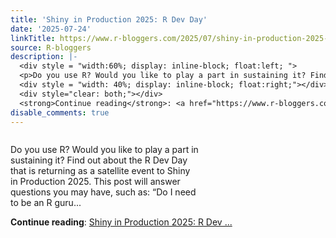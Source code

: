 ```yaml
---
title: 'Shiny in Production 2025: R Dev Day'
date: '2025-07-24'
linkTitle: https://www.r-bloggers.com/2025/07/shiny-in-production-2025-r-dev-day/
source: R-bloggers
description: |-
  <div style = "width:60%; display: inline-block; float:left; ">
  <p>Do you use R? Would you like to play a part in sustaining it? Find out about the R Dev Day that is returning as a satellite event to Shiny in Production 2025. This post will answer questions you may have, such as: “Do I need to be an R guru...</p></div>
  <div style = "width: 40%; display: inline-block; float:right;"></div>
  <div style="clear: both;"></div>
  <strong>Continue reading</strong>: <a href="https://www.r-bloggers.com/2025/07/shiny-in-production-2025-r-dev-day/">Shiny in Production 2025: R Dev ...
disable_comments: true
---
```

<div style = "width:60%; display: inline-block; float:left; ">
<p>Do you use R? Would you like to play a part in sustaining it? Find out about the R Dev Day that is returning as a satellite event to Shiny in Production 2025. This post will answer questions you may have, such as: “Do I need to be an R guru...</p></div>
<div style = "width: 40%; display: inline-block; float:right;"></div>
<div style="clear: both;"></div>
<strong>Continue reading</strong>: <a href="https://www.r-bloggers.com/2025/07/shiny-in-production-2025-r-dev-day/">Shiny in Production 2025: R Dev ...
